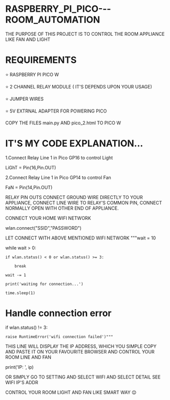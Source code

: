# RASPBERRY_PI_PICO---ROOM_AUTOMATION

THE PURPOSE OF THIS PROJECT IS TO CONTROL THE ROOM APPLIANCE LIKE FAN AND LIGHT

# REQUIREMENTS
⭐ RASPBERRY PI PICO W

⭐ 2 CHANNEL RELAY MODULE ( IT'S DEPENDS UPON YOUR USAGE)

⭐ JUMPER WIRES

⭐ 5V EXTRNAL ADAPTER FOR POWERING PICO

COPY THE FILES main.py AND pico_2.html TO PICO W

# IT'S MY CODE EXPLANATION...

1.Connect Relay Line 1 in Pico GP16 to control Light

LiGhT = Pin(16,Pin.OUT)

2.Connect Relay Line 1 in Pico GP14 to control Fan

FaN = Pin(14,Pin.OUT)


RELAY PIN OUTS
CONNECT GROUND WIRE DIRECTLY TO YOUR APPLIANCE,
CONNECT LINE WIRE TO RELAY'S COMMON PIN,
CONNECT NORMALLY OPEN WITH OTHER END OF APPLIANCE.

CONNECT YOUR HOME WIFI NETWORK

wlan.connect("SSID","PASSWORD")

LET CONNECT WITH ABOVE MENTIONED WIFI NETWORK
"""wait = 10

while wait > 0:

    if wlan.status() < 0 or wlan.status() >= 3:

        break

    wait -= 1

    print('waiting for connection...')

    time.sleep(1)

 
# Handle connection error

if wlan.status() != 3:

    raise RuntimeError('wifi connection failed')"""


THIS LINE WILL DISPLAY THE IP ADDRESS, WHICH YOU SIMPLE COPY AND PASTE IT ON YOUR FAVOURITE BROWSER AND CONTROL YOUR ROOM LINE AND FAN

print('IP: ', ip)

OR SIMPLY GO TO SETTING AND SELECT WIFI AND SELECT DETAIL SEE WIFI IP'S ADDR


CONTROL YOUR ROOM LIGHT AND FAN LIKE SMART WAY 😌

